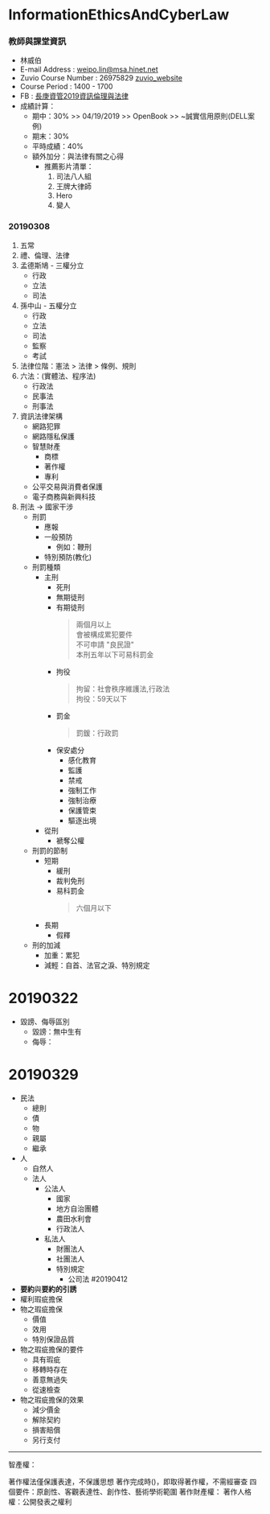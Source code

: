 # InformationEthicsAndCyberLaw

### 教師與課堂資訊
+ 林威伯
+ E-mail Address : weipo.lin@msa.hinet.net
+ Zuvio Course Number : 26975829  [zuvio_website](https://irs.zuvio.com.tw/student5/irs/clickers/269758)
+ Course Period : 1400 - 1700
+ FB : [長庚資管2019資訊倫理與法律](https://www.facebook.com/groups/303022477235326/?epa=SEARCH_BOX&locale=zh_TW)
+ 成績計算：
    + 期中：30% >> 04/19/2019 >> OpenBook >> ~誠實信用原則(DELL案例)
    + 期末：30%
    + 平時成績：40%
    + 額外加分：與法律有關之心得
        + 推薦影片清單：
            1. 司法八人組
            2. 王牌大律師
            3. Hero
            4. 變人


### 20190308
1. 五常
2. 禮、倫理、法律
3. 孟德斯鳩 - 三權分立
    - 行政
    - 立法
    - 司法
4. 孫中山 - 五權分立
    - 行政
    - 立法
    - 司法
    - 監察
    - 考試
5. 法律位階：憲法 > 法律 > 條例、規則
6. 六法：(實體法、程序法)
    - 行政法
    - 民事法
    - 刑事法
7. 資訊法律架構
    - 網路犯罪
    - 網路隱私保護
    - 智慧財產
        - 商標
        - 著作權
        - 專利
    - 公平交易與消費者保護
    - 電子商務與新興科技
8. 刑法 -> 國家干涉
    - 刑罰
        - 應報
        - 一般預防
            - 例如：鞭刑
        - 特別預防(教化)
    - 刑罰種類
        - 主刑
            - 死刑
            - 無期徒刑
            - 有期徒刑
                > 兩個月以上  
                > 會被構成累犯要件  
                > 不可申請 "良民證"  
                > 本刑五年以下可易科罰金
            - 拘役
                > 拘留：社會秩序維護法,行政法  
                > 拘役：59天以下
            - 罰金
                > 罰鍰：行政罰
            - 保安處分
                - 感化教育
                - 監護
                - 禁戒
                - 強制工作
                - 強制治療
                - 保護管束
                - 驅逐出境
        - 從刑
            - 褫奪公權
    - 刑罰的節制
        - 短期
            - 緩刑
            - 裁判免刑
            - 易科罰金
                > 六個月以下
        - 長期
            - 假釋
    - 刑的加減
        - 加重：累犯
        - 減輕：自首、法官之淚、特別規定

# 20190322
- 毀謗、侮辱區別
    - 毀謗：無中生有
    - 侮辱：

# 20190329
- 民法
    - 總則
    - 債
    - 物
    - 親屬
    - 繼承
- 人
    - 自然人
    - 法人
        - 公法人
            - 國家
            - 地方自治團體
            - 農田水利會
            - 行政法人
        - 私法人
            - 財團法人
            - 社團法人
            - 特別規定
                - 公司法
#20190412
- **要約**與**要約的引誘**
- 權利瑕疵擔保
- 物之瑕疵擔保
    - 價值
    - 效用
    - 特別保證品質
- 物之瑕疵擔保的要件
    - 具有瑕疵
    - 移轉時存在
    - 善意無過失
    - 從速檢查
- 物之瑕疵擔保的效果
    - 減少價金
    - 解除契約
    - 損害賠償
    - 另行支付


---------
智產權：

著作權法僅保護表達，不保護思想
著作完成時()，即取得著作權，不需經審查
四個要件：原創性、客觀表達性、創作性、藝術學術範圍
著作財產權：
著作人格權：公開發表之權利